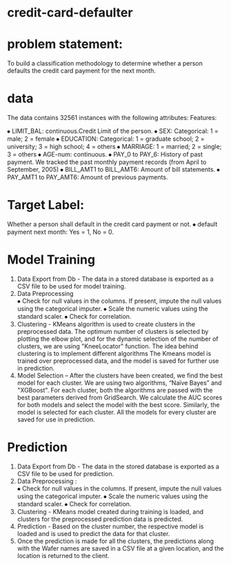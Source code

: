 # credit-card-defaulter
# problem statement: 
  To build a classification methodology to determine whether a person defaults the credit card payment for the next month.

# data
The data contains 32561 instances with the following attributes:
Features:

⦁	LIMIT_BAL: continuous.Credit Limit of the person.
⦁	SEX: Categorical: 1 = male; 2 = female
⦁	EDUCATION: Categorical: 1 = graduate school; 2 = university; 3 = high school; 4 = others
⦁	MARRIAGE: 1 = married; 2 = single; 3 = others
⦁	AGE-num: continuous. 
⦁	PAY_0 to PAY_6: History of past payment. We tracked the past monthly payment records (from April to September, 2005)
⦁	BILL_AMT1 to BILL_AMT6: Amount of bill statements.
⦁	PAY_AMT1 to PAY_AMT6: Amount of previous payments. 

# Target Label:
Whether a person shall default in the credit card payment or not.
⦁	default payment next month:  Yes = 1, No = 0.

# Model Training 
1) Data Export from Db - The data in a stored database is exported as a CSV file to be used for model training.
2) Data Preprocessing   
⦁	Check for null values in the columns. If present, impute the null values using the categorical imputer.
⦁	Scale the numeric values using the standard scaler.
⦁	Check for  correlation.
3) Clustering - KMeans algorithm is used to create clusters in the preprocessed data. The optimum number of 
  clusters is selected by plotting the elbow plot, and for the dynamic selection of the number of clusters, 
  we are using "KneeLocator" function. The idea behind clustering is to implement different algorithms
  The Kmeans model is trained over preprocessed data, and the model is saved for further use in prediction.
4) Model Selection – After the clusters have been created, we find the best model for each cluster. We are 
  using two algorithms, “Naïve Bayes” and "XGBoost". For each cluster, both the algorithms are passed with 
  the best parameters derived from GridSearch. We calculate the AUC scores for both models and select the model 
  with the best score. Similarly, the model is selected for each cluster. All the models for every cluster are saved for use in prediction.

# Prediction 
1) Data Export from Db - The data in the stored database is exported as a CSV file to be used for prediction.
2) Data Preprocessing  :  
⦁	Check for null values in the columns. If present, impute the null values using the categorical imputer.
⦁	Scale the numeric values using the standard scaler.
⦁	Check for  correlation.
3) Clustering - KMeans model created during training is loaded, and clusters for the preprocessed prediction data is predicted.
4) Prediction - Based on the cluster number, the respective model is loaded and is used to predict the data for that cluster.
5) Once the prediction is made for all the clusters, the predictions along with the Wafer names are saved in a CSV file at a given location, 
    and the location is returned to the client.
